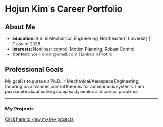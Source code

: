 # Hojun Kim's Career Portfolio

## About Me
- **Education**: B.S. in Mechanical Engineering, Northeastern University | Class of 2026
- **Interests**: Nonlinear control, Motion Planning, Robust Control
- **Contact**: your-email@email.com | [LinkedIn Profile](https://www.linkedin.com/)

## Professional Goals
My goal is to pursue a Ph.D. in Mechanical/Aerospace Engineering, focusing on advanced control theories for autonomous systems. I am passionate about solving complex dynamics and control problems.

---
### My Projects
[Click here to view my key projects](projects.html)

